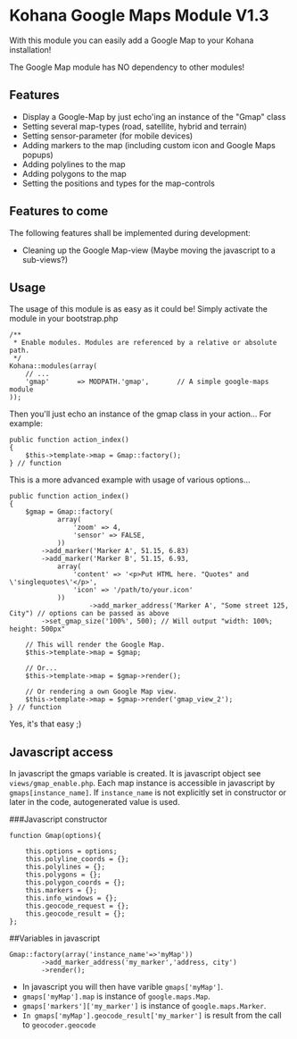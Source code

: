 # Kohana Google Maps Module V1.3
With this module you can easily add a Google Map to your Kohana installation!

The Google Map module has NO dependency to other modules!

## Features

* Display a Google-Map by just echo'ing an instance of the "Gmap" class
* Setting several map-types (road, satellite, hybrid and terrain)
* Setting sensor-parameter (for mobile devices)
* Adding markers to the map (including custom icon and Google Maps popups)
* Adding polylines to the map
* Adding polygons to the map
* Setting the positions and types for the map-controls

## Features to come
The following features shall be implemented during development:

* Cleaning up the Google Map-view (Maybe moving the javascript to a sub-views?)

## Usage
The usage of this module is as easy as it could be! Simply activate the module in your bootstrap.php

	/**
	 * Enable modules. Modules are referenced by a relative or absolute path.
	 */
	Kohana::modules(array(
		// ...
		'gmap'       => MODPATH.'gmap',       // A simple google-maps module
	));

Then you'll just echo an instance of the gmap class in your action... For example:

	public function action_index()
	{
		$this->template->map = Gmap::factory();
	} // function

This is a more advanced example with usage of various options...

	public function action_index()
	{
		$gmap = Gmap::factory(
				array(
					'zoom' => 4,
					'sensor' => FALSE,
				))
			->add_marker('Marker A', 51.15, 6.83)
			->add_marker('Marker B', 51.15, 6.93,
				array(
					'content' => '<p>Put HTML here. "Quotes" and \'singlequotes\'</p>',
					'icon' => '/path/to/your.icon'
				))
                        ->add_marker_address('Marker A', "Some street 125, City") // options can be passed as above
			->set_gmap_size('100%', 500); // Will output "width: 100%; height: 500px"

		// This will render the Google Map.
		$this->template->map = $gmap;

		// Or...
		$this->template->map = $gmap->render();

		// Or rendering a own Google Map view.
		$this->template->map = $gmap->render('gmap_view_2');
	} // function

Yes, it's that easy ;)

## Javascript access

In javascript the gmaps variable is created. It is javascript object see `views/gmap_enable.php`.
Each map instance is accessible in javascript by `gmaps[instance_name]`. If `instance_name`
is not explicitly set in constructor or later in the code, autogenerated value is used.

###Javascript constructor

    function Gmap(options){

        this.options = options;
        this.polyline_coords = {};
        this.polylines = {};
        this.polygons = {};
        this.polygon_coords = {};
        this.markers = {};
        this.info_windows = {};
        this.geocode_request = {};
        this.geocode_result = {};
    };

##Variables in javascript

    Gmap::factory(array('instance_name'=>'myMap'))
            ->add_marker_address('my_marker','address, city')
            ->render();

- In javascript you will then have varible `gmaps['myMap']`.
- `gmaps['myMap'].map` is instance of `google.maps.Map`.
- `gmaps['markers']['my_marker']` is instance of `google.maps.Marker`.
- `In gmaps['myMap'].geocode_result['my_marker']` is result from the call to `geocoder.geocode`


